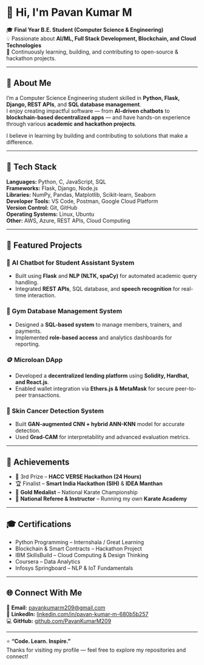 # 👋 Hi, I'm Pavan Kumar M

🎓 **Final Year B.E. Student (Computer Science & Engineering)**  
💡 Passionate about **AI/ML, Full Stack Development, Blockchain, and Cloud Technologies**  
🚀 Continuously learning, building, and contributing to open-source & hackathon projects.

---

## 🧠 About Me

I’m a Computer Science Engineering student skilled in **Python, Flask, Django, REST APIs**, and **SQL database management**.  
I enjoy creating impactful software — from **AI-driven chatbots** to **blockchain-based decentralized apps** — and have hands-on experience through various **academic and hackathon projects**.  

I believe in learning by building and contributing to solutions that make a difference.

---

## 🧰 Tech Stack

**Languages:** Python, C, JavaScript, SQL  
**Frameworks:** Flask, Django, Node.js  
**Libraries:** NumPy, Pandas, Matplotlib, Scikit-learn, Seaborn  
**Developer Tools:** VS Code, Postman, Google Cloud Platform  
**Version Control:** Git, GitHub  
**Operating Systems:** Linux, Ubuntu  
**Other:** AWS, Azure, REST APIs, Cloud Computing

---

## 🧩 Featured Projects

### 🤖 AI Chatbot for Student Assistant System
- Built using **Flask** and **NLP (NLTK, spaCy)** for automated academic query handling.  
- Integrated **REST APIs**, SQL database, and **speech recognition** for real-time interaction.  

### 💪 Gym Database Management System
- Designed a **SQL-based system** to manage members, trainers, and payments.  
- Implemented **role-based access** and analytics dashboards for reporting.

### 🪙 Microloan DApp
- Developed a **decentralized lending platform** using **Solidity, Hardhat, and React.js**.  
- Enabled wallet integration via **Ethers.js & MetaMask** for secure peer-to-peer transactions.

### 🧬 Skin Cancer Detection System
- Built **GAN-augmented CNN + hybrid ANN-KNN** model for accurate detection.  
- Used **Grad-CAM** for interpretability and advanced evaluation metrics.

---

## 🏅 Achievements

- 🥉 3rd Prize – **HACC VERSE Hackathon (24 Hours)**
- 🏆 Finalist – **Smart India Hackathon (SIH)** & **IDEA Manthan**
- 🥋 **Gold Medalist** – National Karate Championship  
- 🥋 **National Referee & Instructor** – Running my own **Karate Academy**

---

## 🎓 Certifications

- Python Programming – Internshala / Great Learning  
- Blockchain & Smart Contracts – Hackathon Project  
- IBM SkillsBuild – Cloud Computing & Design Thinking  
- Coursera – Data Analytics  
- Infosys Springboard – NLP & IoT Fundamentals  

---

## 🌐 Connect With Me

📧 **Email:** [pavankumarm209@gmail.com](mailto:pavankumarm209@gmail.com)  
💼 **LinkedIn:** [linkedin.com/in/pavan-kumar-m-680b5b257](https://www.linkedin.com/in/pavan-kumar-m-680b5b257)  
💻 **GitHub:** [github.com/PavanKumarM209](https://github.com/PavanKumarM209)

---

⭐ **“Code. Learn. Inspire.”**  
Thanks for visiting my profile — feel free to explore my repositories and connect!

